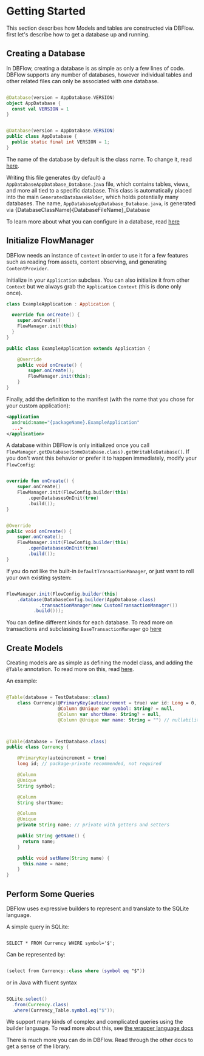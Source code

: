 # Getting Started

This section describes how Models and tables are constructed via DBFlow. first
let's describe how to get a database up and running.

## Creating a Database

In DBFlow, creating a database is as simple as only a few lines of code. DBFlow
supports any number of databases, however individual tables and other related files
can only be associated with one database.

```kotlin

@Database(version = AppDatabase.VERSION)
object AppDatabase {
  const val VERSION = 1
}
```

```java

@Database(version = AppDatabase.VERSION)
public class AppDatabase {
  public static final int VERSION = 1;
}

```

The name of the database by default is the class name. To change it, read [here](Databases.md).

Writing this file generates (by default) a `AppDatabaseAppDatabase_Database.java`
file, which contains tables, views, and more all tied to a specific database. This
class is automatically placed into the main `GeneratedDatabaseHolder`, which holds
potentially many databases. The name, `AppDatabaseAppDatabase_Database.java`, is generated
via {DatabaseClassName}{DatabaseFileName}_Database

To learn more about what you can configure in a database, read [here](Databases.md)

## Initialize FlowManager

DBFlow needs an instance of `Context` in order to use it for a few features such
as reading from assets, content observing, and generating `ContentProvider`.

Initialize in your `Application` subclass. You can also initialize it from other
`Context` but we always grab the `Application` `Context` (this is done only once).


```kotlin
class ExampleApplication : Application {

  override fun onCreate() {
    super.onCreate()
    FlowManager.init(this)
  }
}
```

```java
public class ExampleApplication extends Application {

    @Override
    public void onCreate() {
        super.onCreate();
        FlowManager.init(this);
    }
}

```

Finally, add the definition to the manifest (with the name that you chose for your custom application):
```xml
<application
  android:name="{packageName}.ExampleApplication"
  ...>
</application>
```

A database within DBFlow is only initialized once you call `FlowManager.getDatabase(SomeDatabase.class).getWritableDatabase()`. If you
don't want this behavior or prefer it to happen immediately, modify your `FlowConfig`:

```kotlin

override fun onCreate() {
    super.onCreate()
    FlowManager.init(FlowConfig.builder(this)
        .openDatabasesOnInit(true)
        .build());
}

```

```java

@Override
public void onCreate() {
    super.onCreate();
    FlowManager.init(FlowConfig.builder(this)
        .openDatabasesOnInit(true)
        .build());
}

```

If you do not like the built-in `DefaultTransactionManager`, or just want to roll your own existing system:

```java

FlowManager.init(FlowConfig.builder(this)
    .database(DatabaseConfig.builder(AppDatabase.class)
            .transactionManager(new CustomTransactionManager())
          .build()));

```

You can define different kinds for each database.
To read more on transactions and subclassing `BaseTransactionManager` go [here](StoringData.md)

## Create Models

Creating models are as simple as defining the model class, and adding the `@Table` annotation.
To read more on this, read [here](Models.md).

An example:


```kotlin

@Table(database = TestDatabase::class)
    class Currency(@PrimaryKey(autoincrement = true) var id: Long = 0,
                   @Column @Unique var symbol: String? = null,
                   @Column var shortName: String? = null,
                   @Column @Unique var name: String = "") // nullability of fields are respected. We will not assign a null value to this field.

```

```java


@Table(database = TestDatabase.class)
public class Currency {

    @PrimaryKey(autoincrement = true)
    long id; // package-private recommended, not required

    @Column
    @Unique
    String symbol;

    @Column
    String shortName;

    @Column
    @Unique
    private String name; // private with getters and setters

    public String getName() {
      return name;
    }

    public void setName(String name) {
      this.name = name;
    }
}

```

## Perform Some Queries

DBFlow uses expressive builders to represent and translate to the SQLite language.

A simple query in SQLite:

```sqlite

SELECT * FROM Currency WHERE symbol='$';

```

Can be represented by:

```kotlin

(select from Currency::class where (symbol eq "$"))

```

or in Java with fluent syntax

```java

SQLite.select()
  .from(Currency.class)
  .where(Currency_Table.symbol.eq("$"));

```

We support many kinds of complex and complicated queries using the builder
language. To read more about this, see [the wrapper language docs](SQLiteWrapperLanguage.md)

There is much more you can do in DBFlow. Read through the other docs to
get a sense of the library.
